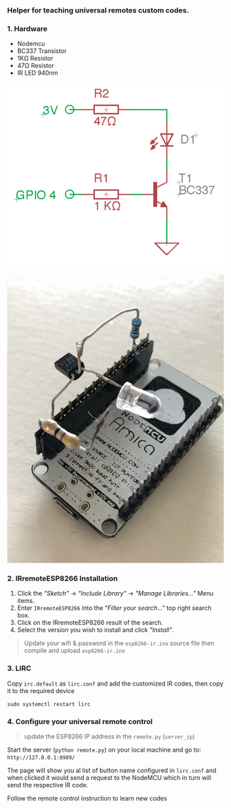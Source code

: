 ### Helper for teaching universal remotes custom codes.

### 1. Hardware

- Nodemcu
- BC337 Transistor
- 1KΩ Resistor
- 47Ω Resistor
- IR LED 940nm

![schematics](hardware.png)

![schematics](hardware.jpg)

### 2. IRremoteESP8266 Installation

1. Click the _"Sketch"_ -> _"Include Library"_ -> _"Manage Libraries..."_ Menu items.
2. Enter `IRremoteESP8266` into the _"Filter your search..."_ top right search box.
3. Click on the IRremoteESP8266 result of the search.
4. Select the version you wish to install and click _"Install"_.

> Update your wifi & password in the `esp8266-ir.ino` source file then compile and upload `esp8266-ir.ino`

### 3. LIRC

Copy `irc.default` as `lirc.conf` and add the customized IR codes, then copy it to the required device

```
sudo systemctl restart lirc
```

### 4. Configure your universal remote control

> update the ESP8266 IP address in the `remote.py` (`server_ip`)

Start the server (`python remote.py`) on your local machine and go to: `http://127.0.0.1:8989/`

The page will show you al list of button name configured in `lirc.conf` and when clicked it would send a request to the NodeMCU which in turn will send the respective IR code. 

Follow the remote control instruction to learn new codes



